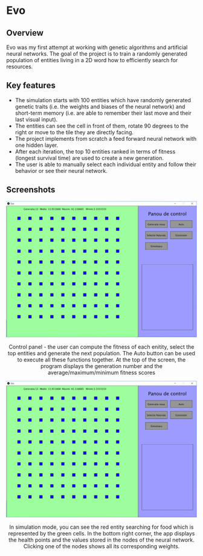 # Evo

## Overview 
Evo was my first attempt at working with genetic algorithms and artificial neural networks. The goal of the project is to train a randomly generated population of entities living in a 2D word how to efficiently search for resources. 

## Key features 
*	The simulation starts with 100 entities which have randomly generated genetic traits (i.e. the weights and biases of the neural network) and short-term memory (i.e. are able to remember their last move and their last visual input). 
* The entities can see the cell in front of them, rotate 90 degrees to the right or move to the tile they are directly facing. 
*	The project implements from scratch a feed forward neural network with one hidden layer.
*	After each iteration, the top 10 entities  ranked in terms of fitness (longest survival time) are used to create a new generation.
*	The user is able to manually select each individual entity and follow their behavior or see their neural network.

## Screenshots

<div align="center">
  <img width="600" src="https://github.com/Valentin0709/Evo/blob/master/Images/capture2.PNG">
  <p>Control panel - the user can compute the fitness of each enitity, select the top entities and generate the next population. The Auto button can be used to execute all these functions together. At the top of the screen, the program displays the generation number and the average/maximum/minimum fitness scores</p>
</div>


<div align="center">
  <img width="600" src="https://github.com/Valentin0709/Evo/blob/master/Images/capture2.PNG">
  <p>In simulation mode, you can see the red entity searching for food which is represented by the green cells. In the bottom right corner, the app displays the health points and the values stored in the nodes of the neural network. Clicking one of the nodes shows all its corresponding weights.</p>
</div>
